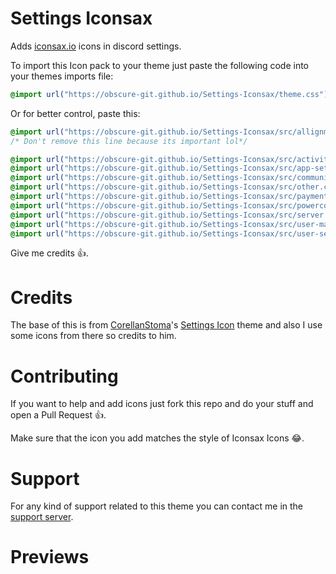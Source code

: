 # Settings Iconsax
Adds [iconsax.io](https://iconsax.io) icons in discord settings.

To import this Icon pack to your theme just paste the following code into your themes imports file:

```css
@import url("https://obscure-git.github.io/Settings-Iconsax/theme.css");
```

Or for better control, paste this:

```css
@import url("https://obscure-git.github.io/Settings-Iconsax/src/allignment.css");
/* Don't remove this line because its important lol*/

@import url("https://obscure-git.github.io/Settings-Iconsax/src/activity-settings.css");
@import url("https://obscure-git.github.io/Settings-Iconsax/src/app-settings.css");
@import url("https://obscure-git.github.io/Settings-Iconsax/src/community.css");
@import url("https://obscure-git.github.io/Settings-Iconsax/src/other.css");
@import url("https://obscure-git.github.io/Settings-Iconsax/src/payment-settings.css");
@import url("https://obscure-git.github.io/Settings-Iconsax/src/powercord.css");
@import url("https://obscure-git.github.io/Settings-Iconsax/src/server.css");
@import url("https://obscure-git.github.io/Settings-Iconsax/src/user-management.css");
@import url("https://obscure-git.github.io/Settings-Iconsax/src/user-settings.css");
```

Give me credits 👍.

# Credits

The base of this is from [CorellanStoma](https://github.com/CorellanStoma)'s [Settings Icon](https://github.com/CreArts-Community/Settings-Icons) theme and also I use some icons from there so credits to him.

# Contributing

If you want to help and add icons just fork this repo and do your stuff and open a Pull Request 👍.

Make sure that the icon you add matches the style of Iconsax Icons 😂.

# Support

For any kind of support related to this theme you can contact me in the [support server](https://discord.gg/B9TK7nqRE4).

# Previews

<img src="https://obscure-git.github.io/Settings-Iconsax/assets/1.png" alt="">

<br>

<img src="https://obscure-git.github.io/Settings-Iconsax/assets/2.png" alt="">
